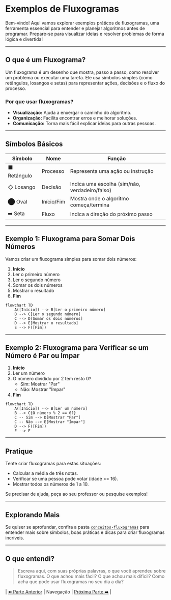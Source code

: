 # Exemplos de Fluxogramas

Bem-vindo! Aqui vamos explorar exemplos práticos de fluxogramas, uma ferramenta essencial para entender e planejar algoritmos antes de programar. Prepare-se para visualizar ideias e resolver problemas de forma lógica e divertida!

---

## O que é um Fluxograma?

Um fluxograma é um desenho que mostra, passo a passo, como resolver um problema ou executar uma tarefa. Ele usa símbolos simples (como retângulos, losangos e setas) para representar ações, decisões e o fluxo do processo.

### Por que usar fluxogramas?

- **Visualização:** Ajuda a enxergar o caminho do algoritmo.
- **Organização:** Facilita encontrar erros e melhorar soluções.
- **Comunicação:** Torna mais fácil explicar ideias para outras pessoas.

---

## Símbolos Básicos

| Símbolo      | Nome         | Função                                 |
|--------------|--------------|----------------------------------------|
| ⬛ Retângulo | Processo     | Representa uma ação ou instrução       |
| ◇ Losango   | Decisão      | Indica uma escolha (sim/não, verdadeiro/falso) |
| ⬤ Oval      | Início/Fim   | Mostra onde o algoritmo começa/termina |
| ➡️ Seta     | Fluxo        | Indica a direção do próximo passo      |

---

## Exemplo 1: Fluxograma para Somar Dois Números

Vamos criar um fluxograma simples para somar dois números:

1. **Início**
2. Ler o primeiro número
3. Ler o segundo número
4. Somar os dois números
5. Mostrar o resultado
6. **Fim**

```mermaid
flowchart TD
    A([Início]) --> B[Ler o primeiro número]
    B --> C[Ler o segundo número]
    C --> D[Somar os dois números]
    D --> E[Mostrar o resultado]
    E --> F([Fim])
```

---

## Exemplo 2: Fluxograma para Verificar se um Número é Par ou Ímpar

1. **Início**
2. Ler um número
3. O número dividido por 2 tem resto 0?
   - Sim: Mostrar "Par"
   - Não: Mostrar "Ímpar"
4. **Fim**

```mermaid
flowchart TD
    A([Início]) --> B[Ler um número]
    B --> C{O número % 2 == 0?}
    C -- Sim --> D[Mostrar "Par"]
    C -- Não --> E[Mostrar "Ímpar"]
    D --> F([Fim])
    E --> F
```

---

## Pratique

Tente criar fluxogramas para estas situações:

- Calcular a média de três notas.
- Verificar se uma pessoa pode votar (idade >= 16).
- Mostrar todos os números de 1 a 10.

Se precisar de ajuda, peça ao seu professor ou pesquise exemplos!

---

## Explorando Mais

Se quiser se aprofundar, confira a pasta [`conceitos-fluxogramas`](../conceitos-fluxogramas/README.md) para entender mais sobre símbolos, boas práticas e dicas para criar fluxogramas incríveis.

---

## O que entendi?

> Escreva aqui, com suas próprias palavras, o que você aprendeu sobre fluxogramas. O que achou mais fácil? O que achou mais difícil? Como acha que pode usar fluxogramas no seu dia a dia?

| [⬅️ Parte Anterior](../README.md) | Navegação | [Próxima Parte ➡️](./conceitos-fluxogramas/README.md) |
